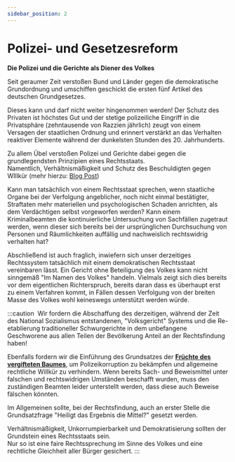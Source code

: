 ```yaml
---
sidebar_position: 2
---
```


# Polizei- und Gesetzesreform

**Die Polizei und die Gerichte als Diener des Volkes**

Seit geraumer Zeit verstoßen Bund und Länder gegen die demokratische Grundordnung und umschiffen geschickt die ersten fünf Artikel des deutschen Grundgesetzes.

Dieses kann und darf nicht weiter hingenommen werden! Der Schutz des Privaten ist höchstes Gut und der stetige polizeiliche Eingriff in die Privatsphäre (zehntausende von Razzien jährlich) zeugt von einem Versagen der staatlichen Ordnung und erinnert verstärkt an das Verhalten reaktiver Elemente während der dunkelsten Stunden des 20. Jahrhunderts.

Zu allem Übel verstoßen Polizei und Gerichte dabei gegen die grundlegendsten Prinzipien eines Rechtsstaats.<br/>
Namentlich, Verhältnismäßigkeit und Schutz des Beschuldigten gegen WIllkür (mehr hierzu: [Blog Post](/blog/injustice))

Kann man tatsächlich von einem Rechtsstaat sprechen, wenn staatliche Organe bei der Verfolgung angeblicher, noch nicht einmal bestätigter, Straftaten mehr materiellen und psychologischen Schaden anrichten, als dem Verdächtigen selbst vorgeworfen werden? Kann einem Kriminalbeamten die kontinuierliche Untersuchung von Sachfällen zugetraut werden, wenn dieser sich bereits bei der ursprünglichen Durchsuchung von Personen und Räumlichkeiten auffällig und nachweislich rechtswidrig verhalten hat?

Abschließend ist auch fraglich, inwiefern sich unser derzeitiges Rechtssystem tatsächlich mit einem demokratischen Rechtsstaat vereinbaren lässt. Ein Gericht ohne Beteiligung des Volkes kann nicht sinngemäß "Im Namen des Volkes" handeln. Vielmals zeigt sich dies bereits vor dem eigentlichen Richterspruch, bereits daran dass es überhaupt erst zu einem Verfahren kommt, in Fällen dessen Verfolgung von der breiten Masse des Volkes wohl keineswegs unterstützt werden würde.

:::caution ‎
Wir fordern die Abschaffung des derzeitigen, während der Zeit des National Sozialismus entstandenen, "Volksgericht" Systems und die Re-etablierung traditioneller Schwurgerichte in dem unbefangene Geschworene aus allen Teilen der Bevölkerung Anteil an der Rechtsfindung haben!

Ebenfalls fordern wir die Einführung des Grundsatzes der [**Früchte des vergifteten Baumes**](https://de.wikipedia.org/wiki/Fr%C3%BCchte_des_vergifteten_Baumes), um Polizeikorruption zu bekämpfen und allgemeine rechtliche Willkür zu verhindern. Wenn bereits Sach- und Beweismittel unter falschen und rechtswidrigen Umständen beschafft wurden, muss den zuständigen Beamten leider unterstellt werden, dass diese auch Beweise fälschen könnten.

Im Allgemeinen sollte, bei der Rechtsfindung, auch an erster Stelle die Grundsatzfrage "Heiligt das Ergebnis die Mittel?" gesetzt werden.

Verhältnismäßigkeit, Unkorrumpierbarkeit und Demokratisierung sollten der Grundstein eines Rechtsstaats sein.<br/>
Nur so ist eine faire Rechtssprechung im Sinne des Volkes und eine rechtliche Gleichheit aller Bürger gesichert.
:::
